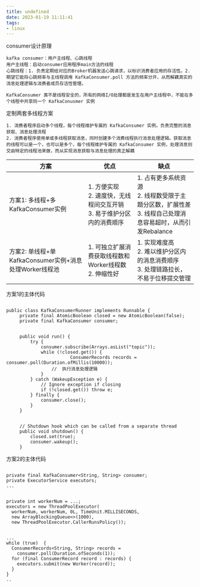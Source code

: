 ```yaml
---
title: undefined
date: 2023-01-19 11:11:41
tags:
- linux
---
```


consumer设计原理

```
kafka consumer：用户主线程、心跳线程
用户主线程：启动consumer应用程序main方法的线程
心跳线程：1. 负责定期给对应的Broker机器发送心跳请求，以标识消费者应用的存活性。2. 期望它能将心跳频率与主线程调用 KafkaConsumer.poll 方法的频率分开，从而解藕真实的消息处理逻辑与消费者成员存活性管理。

KafkaConsumer 类不是线程安全的，所有的网络I/O处理都是发生在用户主线程中，不能在多个线程中共享同一个 KafkaConusmer 实例
```

定制两套多线程方案

```
1. 消费者程序启动多个线程，每个线程维护专属的 KafkaConsumer 实例，负责完整的消息获取、消息处理流程
2. 消费者程序使用单或多线程获取消息，同时创建多个消费线程执行消息处理逻辑。获取消息的线程可以是一个，也可以是多个，每个线程维护专属的 KafkaConsumer 实例，处理消息则交由特定的线程池来做，而从实现消息获取与消息处理的真正解藕
```

| 方案                                                   | 优点                                                         | 缺点                                                         |
| ------------------------------------------------------ | ------------------------------------------------------------ | ------------------------------------------------------------ |
| 方案1: 多线程+多KafkaConsumer实例                      | 1. 方便实现<br />2. 速度快，无线程间交互开销<br />3. 易于维护分区内的消费顺序<br /> | 1. 占有更多系统资源<br />2. 线程数受限于主题分区数，扩展性差<br />3. 线程自己处理消息容易超时，从而引发Rebalance |
| 方案2: 单线程+单KafkaConsumer实例+消息处理Worker线程池 | 1. 可独立扩展消费获取线程数和Worker线程数<br />2. 伸缩性好   | 1. 实现难度高<br />2. 难以维护分区内的消息消费顺序<br />3. 处理链路拉长，不易于位移提交管理 |

方案1的主体代码

```

public class KafkaConsumerRunner implements Runnable {
     private final AtomicBoolean closed = new AtomicBoolean(false);
     private final KafkaConsumer consumer;


     public void run() {
         try {
             consumer.subscribe(Arrays.asList("topic"));
             while (!closed.get()) {
      			 		ConsumerRecords records = consumer.poll(Duration.ofMillis(10000));
                 //  执行消息处理逻辑
             }
         } catch (WakeupException e) {
             // Ignore exception if closing
             if (!closed.get()) throw e;
         } finally {
             consumer.close();
         }
     }


     // Shutdown hook which can be called from a separate thread
     public void shutdown() {
         closed.set(true);
         consumer.wakeup();
     }
```

方案2的主体代码

```

private final KafkaConsumer<String, String> consumer;
private ExecutorService executors;
...


private int workerNum = ...;
executors = new ThreadPoolExecutor(
  workerNum, workerNum, 0L, TimeUnit.MILLISECONDS,
  new ArrayBlockingQueue<>(1000), 
  new ThreadPoolExecutor.CallerRunsPolicy());


...
while (true)  {
  ConsumerRecords<String, String> records = 
    consumer.poll(Duration.ofSeconds(1));
  for (final ConsumerRecord record : records) {
    executors.submit(new Worker(record));
  }
}
..
```

